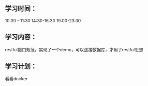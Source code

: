 ## 学习时间：

10:30 - 11:30 14:30-16:30 19:00-23:00

## 学习内容： 

restful接口规范，实现了一个demo，可以连接数据库，才用了restful思想

## 学习计划：

看看docker